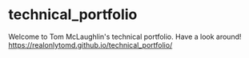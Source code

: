 # technical_portfolio
Welcome to Tom McLaughlin's technical portfolio. Have a look around! https://realonlytomd.github.io/technical_portfolio/